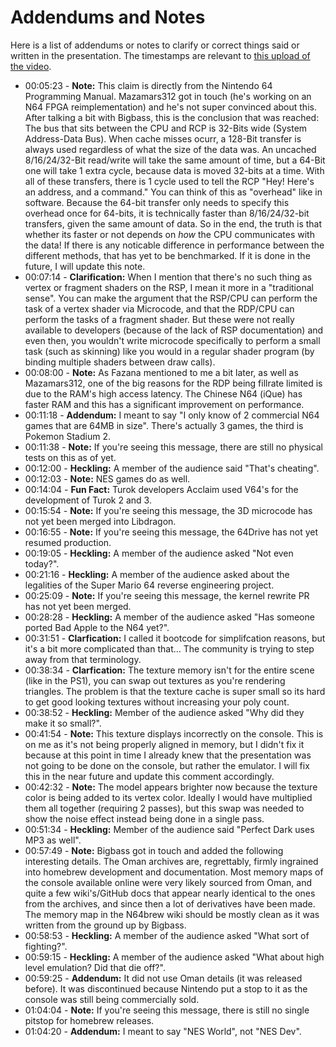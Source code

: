 # Addendums and Notes

Here is a list of addendums or notes to clarify or correct things said or written in the presentation. The timestamps are relevant to [this upload of the video](https://www.youtube.com/watch?v=ZgPWE0Wkg7g).

* 00:05:23 - **Note:** This claim is directly from the Nintendo 64 Programming Manual. Mazamars312 got in touch (he's working on an N64 FPGA reimplementation) and he's not super convinced about this. After talking a bit with Bigbass, this is the conclusion that was reached: The bus that sits between the CPU and RCP is 32-Bits wide (System Address-Data Bus). When cache misses ocurr, a 128-Bit transfer is always used regardless of what the size of the data was. An uncached 8/16/24/32-Bit read/write will take the same amount of time, but a 64-Bit one will take 1 extra cycle, because data is moved 32-bits at a time. With all of these transfers, there is 1 cycle used to tell the RCP "Hey! Here's an address, and a command." You can think of this as "overhead" like in software. Because the 64-bit transfer only needs to specify this overhead once for 64-bits, it is technically faster than 8/16/24/32-bit transfers, given the same amount of data. So in the end, the truth is that whether its faster or not depends on *how* the CPU communicates with the data! If there is any noticable difference in performance between the different methods, that has yet to be benchmarked. If it is done in the future, I will update this note.
* 00:07:14 - **Clarification:** When I mention that there's no such thing as vertex or fragment shaders on the RSP, I mean it more in a "traditional sense". You can make the argument that the RSP/CPU can perform the task of a vertex shader via Microcode, and that the RDP/CPU can perform the tasks of a fragment shader. But these were not really available to developers (because of the lack of RSP documentation) and even then, you wouldn't write microcode specifically to perform a small task (such as skinning) like you would in a regular shader program (by binding multiple shaders between draw calls). 
* 00:08:00 - **Note:** As Fazana mentioned to me a bit later, as well as Mazamars312, one of the big reasons for the RDP being fillrate limited is due to the RAM's high access latency. The Chinese N64 (iQue) has faster RAM and this has a significant improvement on performance.
* 00:11:18 - **Addendum:** I meant to say "I only know of 2 commercial N64 games that are 64MB in size". There's actually 3 games, the third is Pokemon Stadium 2.
* 00:11:38 - **Note:** If you're seeing this message, there are still no physical tests on this as of yet.
* 00:12:00 - **Heckling:** A member of the audience said "That's cheating".
* 00:12:03 - **Note:** NES games do as well.
* 00:14:04 - **Fun Fact:** Turok developers Acclaim used V64's for the development of Turok 2 and 3.
* 00:15:54 - **Note:** If you're seeing this message, the 3D microcode has not yet been merged into Libdragon.
* 00:16:55 - **Note:** If you're seeing this message, the 64Drive has not yet resumed production.
* 00:19:05 - **Heckling:** A member of the audience asked "Not even today?".
* 00:21:16 - **Heckling:** A member of the audience asked about the legalities of the Super Mario 64 reverse engineering project.
* 00:25:09 - **Note:** If you're seeing this message, the kernel rewrite PR has not yet been merged.
* 00:28:28 - **Heckling:** A member of the audience asked "Has someone ported Bad Apple to the N64 yet?".
* 00:31:51 - **Clarfication:** I called it bootcode for simplifcation reasons, but it's a bit more complicated than that... The community is trying to step away from that terminology.
* 00:38:34 - **Clarfication:** The texture memory isn't for the entire scene (like in the PS1), you can swap out textures as you're rendering triangles. The problem is that the texture cache is super small so its hard to get good looking textures without increasing your poly count.
* 00:38:52 - **Heckling:** Member of the audience asked "Why did they make it so small?".
* 00:41:54 - **Note:** This texture displays incorrectly on the console. This is on me as it's not being properly aligned in memory, but I didn't fix it because at this point in time I already knew that the presentation was not going to be done on the console, but rather the emulator. I will fix this in the near future and update this comment accordingly.
* 00:42:32 - **Note:** The model appears brighter now because the texture color is being added to its vertex color. Ideally I would have multiplied them all together (requiring 2 passes), but this swap was needed to show the noise effect instead being done in a single pass.
* 00:51:34 - **Heckling:** Member of the audience said "Perfect Dark uses MP3 as well".
* 00:57:49 - **Note:** Bigbass got in touch and added the following interesting details. The Oman archives are, regrettably, firmly ingrained into homebrew development and documentation. Most memory maps of the console available online were very likely sourced from Oman, and quite a few wiki's/GitHub docs that appear nearly identical to the ones from the archives, and since then a lot of derivatives have been made. The memory map in the N64brew wiki should be mostly clean as it was written from the ground up by Bigbass.
* 00:58:53 - **Heckling:** A member of the audience asked "What sort of fighting?".
* 00:59:15 - **Heckling:** A member of the audience asked "What about high level emulation? Did that die off?".
* 00:59:25 - **Addendum:** It did not use Oman details (it was released before). It was discontinued because Nintendo put a stop to it as the console was still being commercially sold.
* 01:04:04 - **Note:** If you're seeing this message, there is still no single pitstop for homebrew releases.
* 01:04:20 - **Addendum:** I meant to say "NES World", not "NES Dev".
